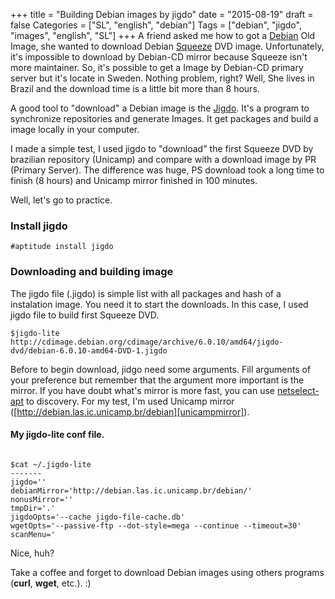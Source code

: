 +++
title = "Building Debian images by jigdo"
date = "2015-08-19"
draft = false
Categories = ["SL", "english", "debian"]
Tags = ["debian", "jigdo", "images", "english", "SL"]
+++
A friend asked me how to got a [Debian][debian] Old Image, she wanted to download Debian [Squeeze][squeeze] DVD image. Unfortunately, it's impossible to download by Debian-CD mirror because Squeeze isn't more maintainer. So, it's possible to get a Image by Debian-CD primary server but it's locate in Sweden. Nothing problem, right? Well, She lives in Brazil and the download time is a little bit more than 8 hours.

A good tool to "download" a Debian image is the [Jigdo][jigdo]. It's a program to synchronize repositories and generate Images. It get packages and build a image locally in your computer.

I made a simple test, I used jigdo to "download" the first Squeeze DVD by brazilian repository (Unicamp) and compare with a download image by PR (Primary Server). The difference was huge, PS download took a long time to finish (8 hours) and Unicamp mirror finished in 100 minutes.

Well, let's go to practice.

### Install jigdo
```
#aptitude install jigdo
```

### Downloading and building image

The jigdo file (.jigdo) is simple list with all packages and hash of a instalation image. You need it to start the downloads. In this case, I used jigdo file to build first Squeeze DVD.

```
$jigdo-lite http://cdimage.debian.org/cdimage/archive/6.0.10/amd64/jigdo-dvd/debian-6.0.10-amd64-DVD-1.jigdo
```

Before to begin download, jidgo need some arguments. Fill arguments of your preference but remember that the argument more important is the mirror. If you have doubt what's mirror is more fast, you can use [netselect-apt][1] to discovery. For my test, I'm used Unicamp mirror ([http://debian.las.ic.unicamp.br/debian][unicampmirror]).

#### My jigdo-lite conf file.

```

$cat ~/.jigdo-lite
-------
jigdo=''
debianMirror='http://debian.las.ic.unicamp.br/debian/'
nonusMirror=''
tmpDir='.'
jigdoOpts='--cache jigdo-file-cache.db'
wgetOpts='--passive-ftp --dot-style=mega --continue --timeout=30'
scanMenu='
```


Nice, huh?

Take a coffee and forget to download Debian images using others programs (**curl**, **wget**, etc.). :)

[squeeze]: https://www.debian.org/releases/squeeze/
[debian]: http://www.debian.org/
[jigdo]: https://www.debian.org/CD/jigdo-cd/
[unicampmirror]: http://debian.las.ic.unicamp.br/debian
[1]: https://packages.debian.org/search?keywords=netselect-apt
